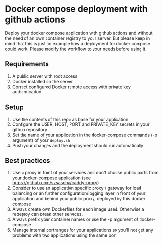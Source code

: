 # Docker compose deployment with github actions

Deploy your docker compose application with github actions and without the need of an own container registry to your server. But please keep in mind that this is just an example how a deployment for docker compose could work. Please modify the workflow to your needs before using it.

## Requirements

1. A public server with root access
2. Docker installed on the server
3. Correct configured Docker remote access with private key authentication


## Setup

1. Use the contents of this repo as base for your application
2. Configure the USER, HOST, PORT and PRIVATE_KEY secrets in your github repository
3. Set the name of your application in the docker-compose commands (-p argument) of your `deploy.sh`
4. Push your changes and the deployment should run automatically

## Best practices

1. Use a proxy in front of your services and don't choose public ports from your docker-compose application (see https://github.com/szsascha/caddy-proxy)
2. Consider to use an application specific proxy / gateway for load balancing or an further configuration/logging layer in front of your application and behind your public proxy, deployed by this docker compose
3. Always create own Dockerfiles for each image used. Otherwise a redeploy can break other services.
4. Always prefix your container names or use the -p argument of docker-compose
5. Manage internal portranges for your applications so you'll not get any problems with two applications using the same port